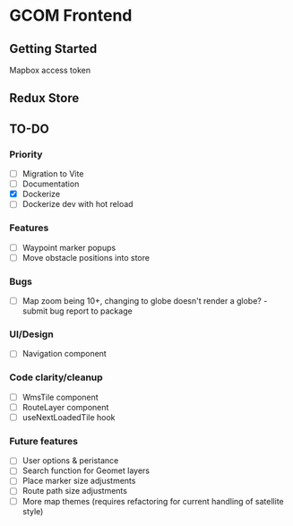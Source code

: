 # GCOM Frontend

## Getting Started
Mapbox access token

## Redux Store


## TO-DO
### Priority
- [ ] Migration to Vite
- [ ] Documentation
- [x] Dockerize
- [ ] Dockerize dev with hot reload

### Features
- [ ] Waypoint marker popups
- [ ] Move obstacle positions into store

### Bugs
- [ ] Map zoom being 10+, changing to globe doesn't render a globe? - submit bug report to package

### UI/Design
- [ ] Navigation component

### Code clarity/cleanup
- [ ] WmsTile component
- [ ] RouteLayer component
- [ ] useNextLoadedTile hook

### Future features
- [ ] User options & peristance
- [ ] Search function for Geomet layers
- [ ] Place marker size adjustments
- [ ] Route path size adjustments
- [ ] More map themes (requires refactoring for current handling of satellite style)
